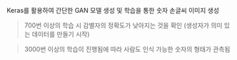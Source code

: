 Keras를 활용하여 간단한 GAN 모델 생성 및 학습을 통한 숫자 손글씨 이미지 생성

> 700번 이상의 학습 시 감별자의 정확도가 낮아지는 것을 확인 (생성자가 의미 있는 데이터를 만들기 시작)

> 3000번 이상의 학습이 진행됨에 따라 사람도 인식 가능한 숫자의 형태가 관측됨
